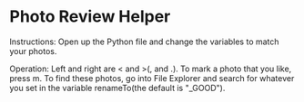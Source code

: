 # Photo Review Helper

Instructions:
Open up the Python file and change the variables to match your photos.

Operation:
Left and right are < and >(, and .). To mark a photo that you like, press m. To find these photos, go into File Explorer and search for whatever you set in the variable renameTo(the default is "_GOOD").
